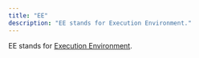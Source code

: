 ```yaml
---
title: "EE"
description: "EE stands for Execution Environment."
---
```


EE stands for [Execution Environment](https://celestia.org/glossary/execution-environment/).